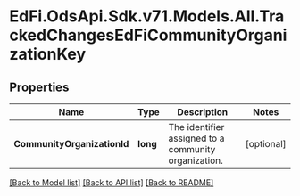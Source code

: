 # EdFi.OdsApi.Sdk.v71.Models.All.TrackedChangesEdFiCommunityOrganizationKey

## Properties

Name | Type | Description | Notes
------------ | ------------- | ------------- | -------------
**CommunityOrganizationId** | **long** | The identifier assigned to a community organization. | [optional] 

[[Back to Model list]](../../README.md#documentation-for-models) [[Back to API list]](../../README.md#documentation-for-api-endpoints) [[Back to README]](../../README.md)

